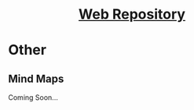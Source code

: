 <h1 style="text-align: center; text-decoration:underline; font-weight: bold;">Web Repository</h1>

# Other
## Mind Maps<!-- {docsify-ignore} --> 
Coming Soon...